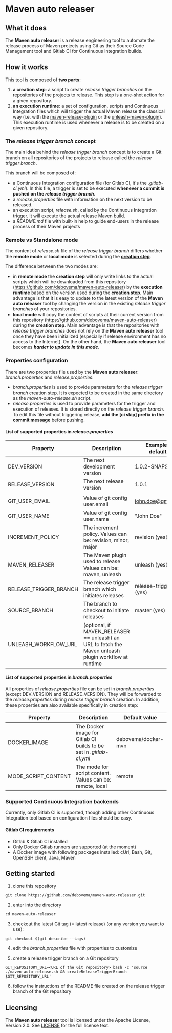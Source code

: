 # Maven auto releaser

## What it does

The **Maven auto releaser** is a release engineering tool to automate the release process of Maven projects using Git as their Source Code Management tool and Gitlab CI for Continuous Integration builds.

## How it works

This tool is composed of **two parts**:

1. **a creation step**: a script to create *release trigger branches* on the repositories of the projects to release. This step is a one-shot action for a given repository.
2. **an execution runtime**: a set of configuration, scripts and Continuous Integration files which will trigger the actual Maven release the classical way (i.e. with the [maven-release-plugin](http://maven.apache.org/maven-release/maven-release-plugin) or the [unleash-maven-plugin](https://github.com/shillner/unleash-maven-plugin)). This execution runtime is used whenever a release is to be created on a given repository.

### The *release trigger branch* concept

The main idea behind the *release trigger branch* concept is to create a Git branch on all repositories of the projects to release called the *release trigger branch*.

This branch will be composed of:
* a Continuous Integration configuration file (for Gitlab CI, it's the *.gitlab-ci.yml*). In this file, a trigger is set to be executed **whenever a commit is pushed on the _release trigger branch_**.
* a *release.properties* file with information on the next version to be released.
* an execution script, *release.sh*, called by the Continuous Integration trigger. It will execute the actual release Maven build.
* a *README.md* file with built-in help to guide end-users in the release process of their Maven projects

### Remote vs Standalone mode

The content of *release.sh* file of the *release trigger branch* differs whether the **remote mode** or **local mode** is selected during the [**creation step**](#how-it-works).

The difference between the two modes are:
* in **remote mode** the **creation step** will only write links to the actual scripts which will be downloaded from this repository (https://github.com/debovema/maven-auto-releaser) by the **execution runtime** based on the version used during the **creation step**.
Main advantage is that it is easy to update to the latest version of the **Maven auto releaser** tool by changing the version in the existing *release trigger branches* of your repositories.
* **local mode** will copy the content of scripts at their current version from this repository (https://github.com/debovema/maven-auto-releaser) during the **creation step**.
Main advantage is that the repositories with *release trigger branches* does not rely on the **Maven auto releaser** tool once they have been initialized (especially if release environment has no access to the Internet). On the other hand, the **Maven auto releaser** tool becomes ***harder to update in this mode***.

### Properties configuration

There are two properties file used by the **Maven auto releaser**: *branch.properties* and *release.properties*:
* *branch.properties* is used to provide parameters for the *release trigger branch* creation step. It is expected to be created in the same directory as the *maven-auto-release.sh* script.
* *release.properties* is used to provide parameters for the trigger and execution of releases. It is stored directly on the *release trigger branch*. To edit this file without triggering release, **add the [ci skip] prefix in the commit message** before pushing.

#### List of supported properties in *release.properties*

| Property                 | Description                                                                                            | Example (is default?) |
|--------------------------|--------------------------------------------------------------------------------------------------------|-----------------------|
| DEV\_VERSION             | The next development version                                                                           | 1.0.2-SNAPSHOT        |
| RELEASE\_VERSION         | The next release version                                                                               | 1.0.1                 |
|                          |                                                                                                        |                       |
| GIT\_USER\_EMAIL         | Value of git config user.email                                                                         | john.doe@gmail.com    |
| GIT\_USER\_NAME          | Value of git config user.name                                                                          | "John Doe"            |
| INCREMENT\_POLICY        | The increment policy. Values can be: revision, minor, major                                            | revision (yes)        |
| MAVEN\_RELEASER          | The Maven plugin used to release<br />Values can be: maven, unleash                                    | unleash (yes)         |
| RELEASE\_TRIGGER\_BRANCH | The release trigger branch which initiates releases                                                    | release-trigger (yes) |
| SOURCE\_BRANCH           | The branch to checkout to initiate releases                                                            | master (yes)          |
| UNLEASH\_WORKFLOW\_URL   | (optional, if MAVEN\_RELEASER == unleash) an URL to fetch the Maven unleash plugin workflow at runtime |                       |

#### List of supported properties in *branch.properties*

All properties of *release.properties* file can be set in *branch.properties* (except DEV\_VERSION and RELEASE\_VERSION).
They will be forwarded to the *release.properties* during *release trigger branch* creation.
In addition, these properties are also available specifically in creation step:

| Property                 | Description                                                         | Default value       |
|--------------------------|---------------------------------------------------------------------|---------------------|
| DOCKER\_IMAGE            | The Docker image for Gitlab CI builds to be set in *.gitlab-ci.yml* | debovema/docker-mvn |
| MODE\_SCRIPT\_CONTENT    | The mode for script content. <br />Values can be: remote, local     | remote              |

### Supported **Continuous Integration** backends

Currently, only Gitlab CI is supported, though adding other Continuous Integration tool based on configuration files should be easy.

#### Gitlab CI requirements

* Gitlab & Gitlab CI installed
* Only Docker Gitlab runners are supported (at the moment)
* A Docker image with following packages installed: cUrl, Bash, Git, OpenSSH client, Java, Maven

## Getting started

1. clone this repository

```shell
git clone https://github.com/debovema/maven-auto-releaser.git
```

2. enter into the directory

```shell
cd maven-auto-releaser
```

3. checkout the latest Git tag (= latest release) (or any version you want to use):

```shell
git checkout $(git describe --tags)
```

4. edit the *branch.properties* file with properties to customize

5. create a release trigger branch on a Git repository

```shell
GIT_REPOSITORY_URL=<URL of the Git repository> bash -c 'source ./maven-auto-release.sh && createReleaseTriggerBranch $GIT_REPOSITORY_URL'
```

6. follow the instructions of the README file created on the release trigger branch of the Git repository

## Licensing

The **Maven auto releaser** tool is licensed under the Apache License, Version 2.0. See [LICENSE](https://github.com/debovema/maven-auto-releaser/blob/master/LICENSE) for the full license text.
